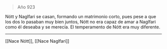 > Año 923

Nótt y Naglfari se casan, formando un matrimonio corto, pues pese a que los dos lo pasaban muy bien juntos, Nótt no era capaz de amar a Naglfari como él deseaba y se merecía. El temperamento de Nótt era muy diferente.

---

[[Nace Nótt]], [[Nace Naglfari]]